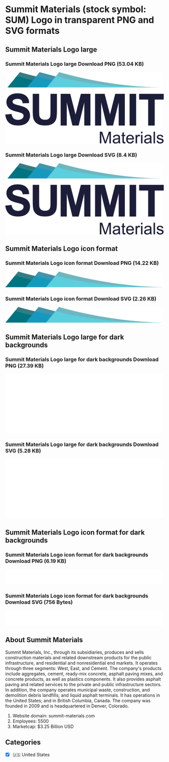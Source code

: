 # Summit Materials (stock symbol: SUM) Logo in transparent PNG and SVG formats

## Summit Materials Logo large

### Summit Materials Logo large Download PNG (53.04 KB)

![Summit Materials Logo large Download PNG (53.04 KB)](/img/orig/SUM_BIG-61928619.png)

### Summit Materials Logo large Download SVG (8.4 KB)

![Summit Materials Logo large Download SVG (8.4 KB)](/img/orig/SUM_BIG-d67cbd74.svg)

## Summit Materials Logo icon format

### Summit Materials Logo icon format Download PNG (14.22 KB)

![Summit Materials Logo icon format Download PNG (14.22 KB)](/img/orig/SUM-68d65cc8.png)

### Summit Materials Logo icon format Download SVG (2.26 KB)

![Summit Materials Logo icon format Download SVG (2.26 KB)](/img/orig/SUM-9b7fba3c.svg)

## Summit Materials Logo large for dark backgrounds

### Summit Materials Logo large for dark backgrounds Download PNG (27.39 KB)

![Summit Materials Logo large for dark backgrounds Download PNG (27.39 KB)](/img/orig/SUM_BIG.D-e64e0fe1.png)

### Summit Materials Logo large for dark backgrounds Download SVG (5.28 KB)

![Summit Materials Logo large for dark backgrounds Download SVG (5.28 KB)](/img/orig/SUM_BIG.D-c45ceff0.svg)

## Summit Materials Logo icon format for dark backgrounds

### Summit Materials Logo icon format for dark backgrounds Download PNG (6.19 KB)

![Summit Materials Logo icon format for dark backgrounds Download PNG (6.19 KB)](/img/orig/SUM.D-8bc7589a.png)

### Summit Materials Logo icon format for dark backgrounds Download SVG (756 Bytes)

![Summit Materials Logo icon format for dark backgrounds Download SVG (756 Bytes)](/img/orig/SUM.D-692584c4.svg)

## About Summit Materials

Summit Materials, Inc., through its subsidiaries, produces and sells construction materials and related downstream products for the public infrastructure, and residential and nonresidential end markets. It operates through three segments: West, East, and Cement. The company's products include aggregates, cement, ready-mix concrete, asphalt paving mixes, and concrete products, as well as plastics components. It also provides asphalt paving and related services to the private and public infrastructure sectors. In addition, the company operates municipal waste, construction, and demolition debris landfills; and liquid asphalt terminals. It has operations in the United States; and in British Columbia, Canada. The company was founded in 2009 and is headquartered in Denver, Colorado.

1. Website domain: summit-materials.com
2. Employees: 5500
3. Marketcap: $3.25 Billion USD


## Categories
- [x] 🇺🇸 United States
